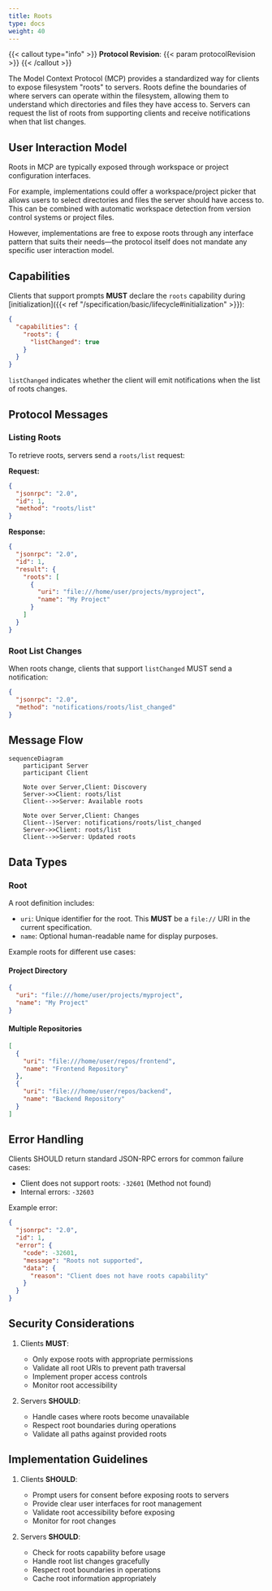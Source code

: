 ```yaml
---
title: Roots
type: docs
weight: 40
---
```


{{< callout type="info" >}}
**Protocol Revision**: {{< param protocolRevision >}}
{{< /callout >}}

The Model Context Protocol (MCP) provides a standardized way for clients to expose filesystem "roots" to servers. Roots define the boundaries of where servers can operate within the filesystem, allowing them to understand which directories and files they have access to. Servers can request the list of roots from supporting clients and receive notifications when that list changes.

## User Interaction Model

Roots in MCP are typically exposed through workspace or project configuration interfaces.

For example, implementations could offer a workspace/project picker that allows users to select directories and files the server should have access to. This can be combined with automatic workspace detection from version control systems or project files.

However, implementations are free to expose roots through any interface pattern that suits their needs&mdash;the protocol itself does not mandate any specific user interaction model.

## Capabilities

Clients that support prompts **MUST** declare the `roots` capability during [initialization]({{< ref "/specification/basic/lifecycle#initialization" >}}):

```json
{
  "capabilities": {
    "roots": {
      "listChanged": true
    }
  }
}
```

`listChanged` indicates whether the client will emit notifications when the list of roots changes.

## Protocol Messages

### Listing Roots

To retrieve roots, servers send a `roots/list` request:

**Request:**
```json
{
  "jsonrpc": "2.0",
  "id": 1,
  "method": "roots/list"
}
```

**Response:**
```json
{
  "jsonrpc": "2.0",
  "id": 1,
  "result": {
    "roots": [
      {
        "uri": "file:///home/user/projects/myproject",
        "name": "My Project"
      }
    ]
  }
}
```

### Root List Changes

When roots change, clients that support `listChanged` MUST send a notification:

```json
{
  "jsonrpc": "2.0",
  "method": "notifications/roots/list_changed"
}
```

## Message Flow

```mermaid
sequenceDiagram
    participant Server
    participant Client

    Note over Server,Client: Discovery
    Server->>Client: roots/list
    Client-->>Server: Available roots

    Note over Server,Client: Changes
    Client--)Server: notifications/roots/list_changed
    Server->>Client: roots/list
    Client-->>Server: Updated roots
```

## Data Types

### Root

A root definition includes:

- `uri`: Unique identifier for the root. This **MUST** be a `file://` URI in the current specification.
- `name`: Optional human-readable name for display purposes.

Example roots for different use cases:

#### Project Directory
```json
{
  "uri": "file:///home/user/projects/myproject",
  "name": "My Project"
}
```

#### Multiple Repositories
```json
[
  {
    "uri": "file:///home/user/repos/frontend",
    "name": "Frontend Repository"
  },
  {
    "uri": "file:///home/user/repos/backend",
    "name": "Backend Repository"
  }
]
```

## Error Handling

Clients SHOULD return standard JSON-RPC errors for common failure cases:

- Client does not support roots: `-32601` (Method not found)
- Internal errors: `-32603`

Example error:
```json
{
  "jsonrpc": "2.0",
  "id": 1,
  "error": {
    "code": -32601,
    "message": "Roots not supported",
    "data": {
      "reason": "Client does not have roots capability"
    }
  }
}
```

## Security Considerations

1. Clients **MUST**:
   - Only expose roots with appropriate permissions
   - Validate all root URIs to prevent path traversal
   - Implement proper access controls
   - Monitor root accessibility

2. Servers **SHOULD**:
   - Handle cases where roots become unavailable
   - Respect root boundaries during operations
   - Validate all paths against provided roots

## Implementation Guidelines

1. Clients **SHOULD**:
   - Prompt users for consent before exposing roots to servers
   - Provide clear user interfaces for root management
   - Validate root accessibility before exposing
   - Monitor for root changes

2. Servers **SHOULD**:
   - Check for roots capability before usage
   - Handle root list changes gracefully
   - Respect root boundaries in operations
   - Cache root information appropriately
